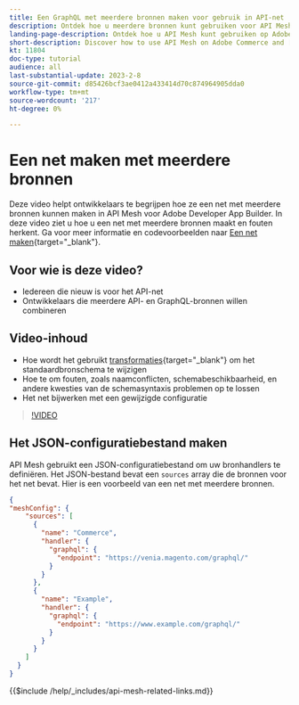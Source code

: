 ```yaml
---
title: Een GraphQL met meerdere bronnen maken voor gebruik in API-net
description: Ontdek hoe u meerdere bronnen kunt gebruiken voor API Mesh op Adobe Commerce en [!DNL Adobe App Builder]. Meer informatie over enkele algemene fouten en hoe u deze kunt oplossen.
landing-page-description: Ontdek hoe u API Mesh kunt gebruiken op Adobe Commerce en [!DNL Adobe App Builder]. Leer hoe u een net maakt met meerdere bronnen en hoe u enkele algemene fouten oplost.
short-description: Discover how to use API Mesh on Adobe Commerce and [!DNL Adobe App Builder]. Learn about creating a mesh that has multiple sources and how to resolve some common errors.
kt: 11804
doc-type: tutorial
audience: all
last-substantial-update: 2023-2-8
source-git-commit: d85426bcf3ae0412a433414d70c874964905dda0
workflow-type: tm+mt
source-wordcount: '217'
ht-degree: 0%

---
```


# Een net maken met meerdere bronnen

Deze video helpt ontwikkelaars te begrijpen hoe ze een net met meerdere bronnen kunnen maken in API Mesh voor Adobe Developer App Builder. In deze video ziet u hoe u een net met meerdere bronnen maakt en fouten herkent. Ga voor meer informatie en codevoorbeelden naar [Een net maken](https://developer.adobe.com/graphql-mesh-gateway/gateway/create-mesh/#create-a-mesh-1){target="_blank"}.

## Voor wie is deze video?

* Iedereen die nieuw is voor het API-net
* Ontwikkelaars die meerdere API- en GraphQL-bronnen willen combineren

## Video-inhoud

* Hoe wordt het gebruikt [transformaties](https://developer.adobe.com/graphql-mesh-gateway/gateway/transforms/){target="_blank"} om het standaardbronschema te wijzigen
* Hoe te om fouten, zoals naamconflicten, schemabeschikbaarheid, en andere kwesties van de schemasyntaxis problemen op te lossen
* Het net bijwerken met een gewijzigde configuratie

>[!VIDEO](https://video.tv.adobe.com/v/3414125?quality=12&learn=on)

## Het JSON-configuratiebestand maken

API Mesh gebruikt een JSON-configuratiebestand om uw bronhandlers te definiëren. Het JSON-bestand bevat een `sources` array die de bronnen voor het net bevat. Hier is een voorbeeld van een net met meerdere bronnen.

```json
{
"meshConfig": {
    "sources": [
      {
        "name": "Commerce",
        "handler": {
          "graphql": {
            "endpoint": "https://venia.magento.com/graphql/"
          }
        }
      },
      {
        "name": "Example",
        "handler": {
          "graphql": {
            "endpoint": "https://www.example.com/graphql/"
          }
        }
      }
    ]
  }
}
```

{{$include /help/_includes/api-mesh-related-links.md}}
